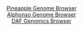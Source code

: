 <div id="Pineapple_Genome_Browser" align="center">
  <a href="https://igv.org/app/?sessionURL=blob:zZJra9swFIb_i6BlA8fXxDcow617T7M1rhvaUoxsy44WW3Ik2c6F_PepYWNfVmg.bAz0QToc6bzvq2cLOsQ4pgT4wFSNkWoYQAF8TvsI1k2FJrBGHPgFrDhSAEMFYohkCPhbUEAuYDwdy5tzIRruaxoWzaCGpKQqt1RYww0lsOdqRmvtjFYVTCmDgjKunTLYUQ2X3aBHKWwaVc621JGWQwE1WDVzSjjVGkTKpJfvJb9KSYkIrVFSt5XAewGJ1CM15moBvwSzKMgyxPktWl_nJ8HtdfBoncfPl_bZc_z1ahbbs.MIlwSKlqGTscNmywjP.u_3LA4eN.PQDZ_Dbws0pkdWeHy.ajBD_MRwDHc4dC3blcFgkqPV_.RZLnyg73QehEPHmWxga.WX99wlvXNbHJkXdWe57zjfKaCiWStJANmcOb6hK5ZuKyPTHrxtDVfRdU_mwygG_surAgSD2UK2v2yBWDeSF8DRst2jowDKcsSAP_B03TE8zxwNnaHuecZO2YKWVX8v3It46jm6GZimnRS4EhLmPOGk4SokRO2yQi03B6Z5Hk1y3K6W.MqejBv9IV5GT2X0tAh5.S5FcvT.A6XRjyj6J9x9RIgq0kNhW4XFZnq3vF93a8.8eKDpTXrX5uXTkXnaL_4Y0BtGh4VTUFZDIftlRR5_8tZBhiERstBhjlNcYbGeyRxpD3zDtCS2IKMVlRwCVqafdEVXjJH..Tee1u519wM-">Pineapple Genome Browser</a>
</div>
<div id="Alphonso_Genome_Browser" align="center">
  <a href="https://igv.org/app/?sessionURL=blob:zZNra9swFIb_i6BlA8fX3Gwow22TrG2WdglptpZiTmzZ0SpLrqTYSUP..87Kxr6s0HzYGNggH2TpvI8e7UhNlWZSkIj4ttexPY9YRK9kM4Oy4nQCJdUkyoFrahFFc6qoSCmJdiQHbWA.HeOfK2MqHTkOM1WrBFFIWwc2lPAsBTTaTmXpnEnOYSkVGKm0c6qglg4r6lZDl1BVNu4d2B0nAwMO8GolhZZORUWRNLhe8quUFFTIkiblmhv20kCC_WCPmZ3Dh3gxi9OUan1FtxfZSXx1Ed8Gg_ndqHt2N7_.uJh3F8czVggwa0VPaHbkD7v4ZtMhg6vh1uBY9z4d.aeTyWDzlMPjUXB.PNhUTFF94vW8frvd7_s.AmIio5v_KTs.7MD82QD69bi9eLp8jGfzAHKMf35xXd4NTzfNK8n3FuEyXaMRJF2pXuS5VuB2rY7fbf0Yen3LdUPkoyQj0f2DRYyC9BGn3..I2VboDdH0af2ikEWkyqgiUSt03Z4Xhn6n3Wu7YejtrR1ZK_734A7n07Dn.rHvd5OccYNSZ4kWlbZBCLtOc7t4PpBmZzAcBGw0kv3JV1.pm_E39SUfTaYIdfv5jzQDJICbvxwhRn1LT__EvLc0YpvloboZnoG4pjftW8PHiy3esrpBOMVzvjmf6vhVRIfhyaUqweB8rODnT.dqUAyEwULNNFsyzsx2gSRlQyLPD1Bdkkou0UWiiuU713Itr.O._61osH_Yfwc-">Alphonso Genome Browser</a>
</div>


<div id="DAF_Genomics_Browser" align="center">
  <a href="https://ink-blot.github.io/?sessionURL=blob:tZHtatswFIbv5UD6y3Ys2Y5jQxjekmYmy8aaeiktJWi2HHuzJEeSl6Qh917hdgw2yhh0IAmJ8_G.Os8JflCpasEhBuygwEEILFCV2K8Iaxv6kTCqIC5Jo6gFkpZUUp5TiE9QEqVJdvXBVFZatyoeDgtS2lvKBatz5SjPIa2tRKcralJt7BBGHgQne.XkgplkTYakaSvBlRiSPKdK2e6wpXy72RNz_Ixt.pZ0w7pG173qxpgwxgqnJMZtzQt6.IuR_6BsVv0mWa.Svn5Bj2kxSRZp8sWbZbfz0bvb7NP7dTZaX6zqLSe6k3Sy0.ybftDTAX675NPrZbm7lmIRpZ_RdpwOvOnF7NDWkqoJCtHY98ehh.BsQSPyzkCAvJIoRr4V4rGFfd9.vnrByExBihriu3sLtCT5d5N.dwJ9bA0qUHTX9dQsELKgEmI7ct0QRREO_NB3owidrRN0snlllpfZVRS6OMF45HwlzOiXddMP0Aj9GXwtkL91NvtfQYm5F7Q3N8t5uiiDrlgO8KVOj6zL3eYwewGUBS9.rBSSEW1CT89nLKQxeoxy_YuLd74_PwI-">DAF Genomics Browser</a>
</div>
